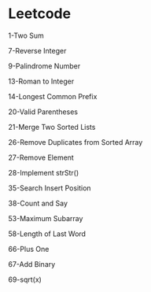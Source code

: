 # Leetcode
1-Two Sum

7-Reverse Integer

9-Palindrome Number

13-Roman to Integer    

14-Longest Common Prefix  

20-Valid Parentheses 

21-Merge Two Sorted Lists 

26-Remove Duplicates from Sorted Array 

27-Remove Element   

28-Implement strStr()  

35-Search Insert Position  

38-Count and Say  

53-Maximum Subarray  

58-Length of Last Word

66-Plus One

67-Add Binary

69-sqrt(x)
